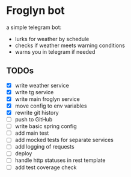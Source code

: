 # Froglyn bot

a simple telegram bot:
- lurks for weather by schedule
- checks if weather meets warning conditions
- warns you in telegram if needed

## TODOs

- [x] write weather service
- [x] write tg service
- [x] write main froglyn service
- [x] move config to env variables
- [x] rewrite git history
- [ ] push to GitHub
- [ ] write basic spring config
- [ ] add main test
- [ ] add mocked tests for separate services
- [ ] add logging of requests
- [ ] deploy
- [ ] handle http statuses in rest template
- [ ] add test coverage check
